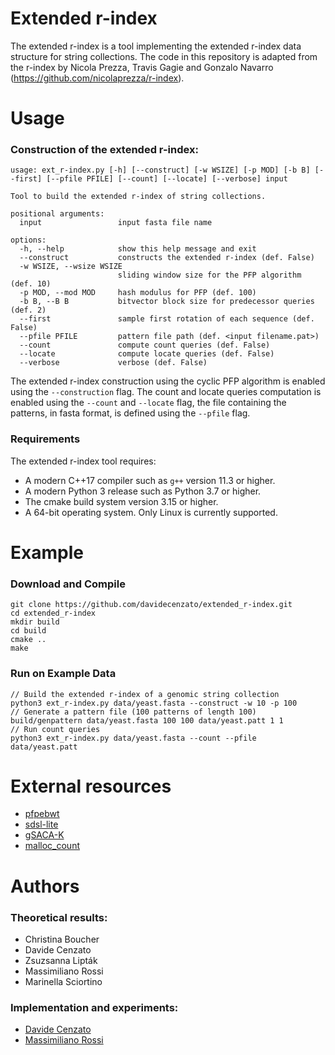 # Extended r-index

The extended r-index is a tool implementing the extended r-index data structure for string collections.
The code in this repository is adapted from the r-index by Nicola Prezza, Travis Gagie and Gonzalo Navarro (https://github.com/nicolaprezza/r-index). 

# Usage

### Construction of the extended r-index:
```
usage: ext_r-index.py [-h] [--construct] [-w WSIZE] [-p MOD] [-b B] [--first] [--pfile PFILE] [--count] [--locate] [--verbose] input

Tool to build the extended r-index of string collections.

positional arguments:
  input                 input fasta file name

options:
  -h, --help            show this help message and exit
  --construct           constructs the extended r-index (def. False)
  -w WSIZE, --wsize WSIZE
                        sliding window size for the PFP algorithm (def. 10)
  -p MOD, --mod MOD     hash modulus for PFP (def. 100)
  -b B, --B B           bitvector block size for predecessor queries (def. 2)
  --first               sample first rotation of each sequence (def. False)
  --pfile PFILE         pattern file path (def. <input filename.pat>)
  --count               compute count queries (def. False)
  --locate              compute locate queries (def. False)
  --verbose             verbose (def. False)
```
The extended r-index construction using the cyclic PFP algorithm is enabled using the `--construction` flag. The count and locate queries computation
is enabled using the `--count` and `--locate` flag, the file containing the patterns, in fasta format, is defined using the `--pfile` flag.

### Requirements

The extended r-index tool requires:
* A modern C++17 compiler such as `g++` version 11.3 or higher.
* A modern Python 3 release such as Python 3.7 or higher.
* The cmake build system version 3.15 or higher.
* A 64-bit operating system. Only Linux is currently supported.

# Example
### Download and Compile

```console
git clone https://github.com/davidecenzato/extended_r-index.git
cd extended_r-index
mkdir build
cd build
cmake ..
make
```

### Run on Example Data

```console
// Build the extended r-index of a genomic string collection
python3 ext_r-index.py data/yeast.fasta --construct -w 10 -p 100  
// Generate a pattern file (100 patterns of length 100)
build/genpattern data/yeast.fasta 100 100 data/yeast.patt 1 1
// Run count queries
python3 ext_r-index.py data/yeast.fasta --count --pfile data/yeast.patt  
```
# External resources

* [pfpebwt](https://github.com/davidecenzato/PFP-eBWT.git)
* [sdsl-lite](https://github.com/simongog/sdsl-lite)
* [gSACA-K](https://github.com/felipelouza/gsa-is.git)
* [malloc_count](https://github.com/bingmann/malloc_count)

# Authors

### Theoretical results:

* Christina Boucher
* Davide Cenzato
* Zsuzsanna Lipták
* Massimiliano Rossi
* Marinella Sciortino

### Implementation and experiments:

* [Davide Cenzato](https://github.com/davidecenzato) 
* [Massimiliano Rossi](https://github.com/maxrossi91)